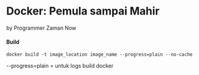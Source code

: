 # Docker: Pemula sampai Mahir

by Programmer Zaman Now

#### Build

```
docker build -t image_location image_name --progress=plain --no-cache
```

--progress=plain = untuk logs build docker
